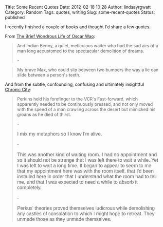 Title: Some Recent Quotes
Date: 2012-02-18 10:28
Author: lindsayrgwatt
Category: Random
Tags: quotes, writing
Slug: some-recent-quotes
Status: published

I recently finished a couple of books and thought I'd share a few quotes.

From [The Brief Wondrous Life of Oscar Wao](http://en.wikipedia.org/wiki/The_Brief_Wondrous_Life_of_Oscar_Wao):

> And Indian Benny, a quiet, meticulous waiter who had the sad airs of a man long accustomed to the spectacular demolition of dreams.
>
> \-

> My brave Max, who could slip between two bumpers the way a lie can slide between a person's teeth.

And from the subtle, confounding, confusing and ultimately insightful [Chronic City](http://en.wikipedia.org/wiki/Chronic_City):

> <!--?xml version="1.0" encoding="UTF-8" standalone="no"?-->
>
> Perkins held his forefinger to the VCR's Fast-forward, which apparently needed to be continuously pressed, and not only moved with the speed of a man crawling across the desert but mimicked his groans as he died of thirst.
>
> \-
>
> <div style="font-family: Arial; font-size: medium;">
>
> I mix my metaphors so I know I'm alive.
>
> </div>
>
> <div style="font-family: Arial; font-size: medium;">
>
> </div>
>
> <div style="font-family: Arial; font-size: medium;">
>
> \-
>
> </div>
>
> <div style="font-family: Arial; font-size: medium;">
>
> </div>
>
> <div style="font-family: Arial; font-size: medium;">
>
> This was another kind of waiting room. I had no appointment and so it should not be strange that I was left there to wait a while. Yet I was left to wait a long time. It began to appear to seem to me that my appointment here was with the room itself, that I'd been installed here in order that I understand what the room had to tell me, and that I was expected to need a while to absorb it completely.
>
> </div>
>
> <div style="font-family: Arial; font-size: medium;">
>
> </div>
>
> <div style="font-family: Arial; font-size: medium;">
>
> \-
>
> </div>
>
> <div style="font-family: Arial; font-size: medium;">
>
> </div>
>
> <div style="font-family: Arial; font-size: medium;">
>
> Perkus' theories proved themselves ludicrous while demolishing any castles of consolation to which I might hope to retreat. They unmade those as they unmade themselves.
>
> </div>
